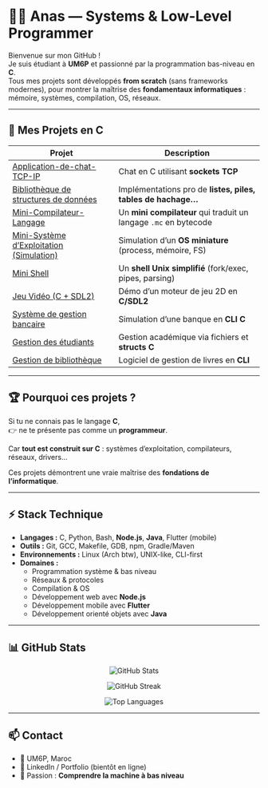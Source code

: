 # 👨‍💻 Anas — Systems & Low-Level Programmer

Bienvenue sur mon GitHub !  
Je suis étudiant à **UM6P** et passionné par la programmation bas-niveau en **C**.  
Tous mes projets sont développés **from scratch** (sans frameworks modernes), pour montrer la maîtrise des **fondamentaux informatiques** : mémoire, systèmes, compilation, OS, réseaux.

---

## 🚀 Mes Projets en C

| Projet | Description |
|--------|-------------|
| [Application-de-chat-TCP-IP](https://github.com/ansettaf/Application-de-chat-TCP-IP-) | Chat en C utilisant **sockets TCP** |
| [Bibliothèque de structures de données](https://github.com/ansettaf/Biblioth-que-de-structures-de-donn-es) | Implémentations pro de **listes, piles, tables de hachage…** |
| [Mini-Compilateur-Langage](https://github.com/ansettaf/Mini-Compilateur-Langage) | Un **mini compilateur** qui traduit un langage `.mc` en bytecode |
| [Mini-Système d’Exploitation (Simulation)](https://github.com/ansettaf/Mini-Syst-me-d-Exploitation-Simulation-) | Simulation d’un **OS miniature** (process, mémoire, FS) |
| [Mini Shell](https://github.com/ansettaf/-Mini-Shell-C-Project-) | Un **shell Unix simplifié** (fork/exec, pipes, parsing) |
| [Jeu Vidéo (C + SDL2)](https://github.com/ansettaf/Jeu-Vid-o-avec-Graphiques-C-SDL-) | Démo d’un moteur de jeu 2D en **C/SDL2** |
| [Système de gestion bancaire](https://github.com/ansettaf/Bank-Management-System-CLI-) | Simulation d’une banque en **CLI C** |
| [Gestion des étudiants](https://github.com/ansettaf/Syst-me-de-gestion-des-tudiants) | Gestion académique via fichiers et **structs C** |
| [Gestion de bibliothèque](https://github.com/ansettaf/Syst-me-de-gestion-de-biblioth-que-CLI-) | Logiciel de gestion de livres en **CLI** |

---

## 🏆 Pourquoi ces projets ?
Si tu ne connais pas le langage **C**,  
👉 ne te présente pas comme un **programmeur**.  

Car **tout est construit sur C** : systèmes d’exploitation, compilateurs, réseaux, drivers…  

Ces projets démontrent une vraie maîtrise des **fondations de l’informatique**.  

---

## ⚡ Stack Technique
- **Langages :** C, Python, Bash, **Node.js**, **Java**, Flutter (mobile)  
- **Outils :** Git, GCC, Makefile, GDB, npm, Gradle/Maven  
- **Environnements :** Linux (Arch btw), UNIX-like, CLI-first  
- **Domaines :**  
  - Programmation système & bas niveau  
  - Réseaux & protocoles  
  - Compilation & OS  
  - Développement web avec **Node.js**  
  - Développement mobile avec **Flutter**  
  - Développement orienté objets avec **Java**  

---

## 📊 GitHub Stats
<p align="center">
  <img src="https://github-readme-stats.vercel.app/api?username=ansettaf&show_icons=true&theme=tokyonight" alt="GitHub Stats" />
</p>
<p align="center">
  <img src="https://github-readme-streak-stats.herokuapp.com?user=ansettaf&theme=tokyonight" alt="GitHub Streak" />
</p>
<p align="center">
  <img src="https://github-readme-stats.vercel.app/api/top-langs/?username=ansettaf&layout=compact&theme=tokyonight" alt="Top Languages" />
</p>

---

## 📫 Contact
- 📍 UM6P, Maroc  
- 💼 LinkedIn / Portfolio (bientôt en ligne)  
- 🖤 Passion : **Comprendre la machine à bas niveau**
